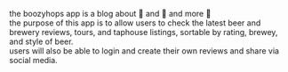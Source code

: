 the boozyhops app is a blog about :beer: and :beer: and more :beer:</br>
the purpose of this app is to allow users to check the latest beer and brewery reviews, tours, and taphouse listings, sortable by rating, brewey, and style of beer.</br>
users will also be able to login and create their own reviews and share via social media.
